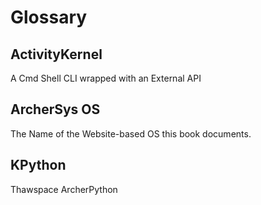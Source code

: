 # Glossary

## ActivityKernel

A Cmd Shell CLI wrapped with an External API

## ArcherSys OS

The Name of the Website-based OS this book documents.

## KPython

Thawspace ArcherPython